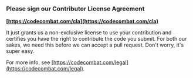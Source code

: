 ### Please sign our Contributor License Agreement

**[https://codecombat.com/cla](https://codecombat.com/cla)**

It just grants us a non-exclusive license to use your contribution and certifies you have the right to contribute the code you submit. For both our sakes, we need this before we can accept a pull request. Don't worry, it's super easy.

For more info, see [https://codecombat.com/legal](https://codecombat.com/legal).
